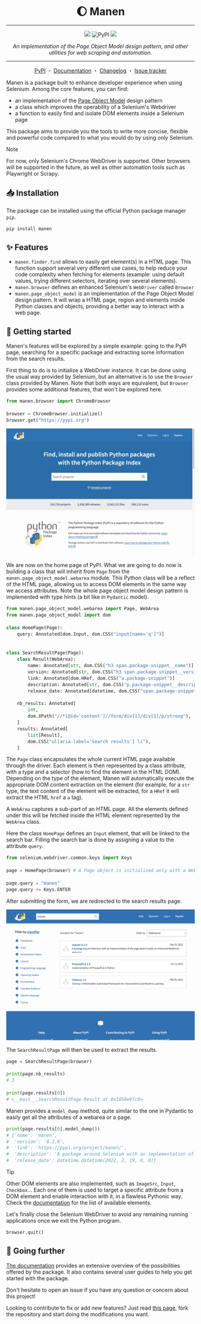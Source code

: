 <p align="center">
  <h1 align="center"> 🌔  Manen</h1>
</p>

---

<p align="center">
  <img src="https://img.shields.io/badge/python-%3E=3.10-informational?style=for-the-badge&logo=python">
  <img alt="PyPI" src="https://img.shields.io/pypi/v/manen?logo=pypi&style=for-the-badge">
  <img src="https://img.shields.io/badge/status-beta-yellow?style=for-the-badge">
</p>

<p align="center">
  <i>
    An implementation of the Page Object Model design pattern, and other utilities for web
    scraping and automation.
  </i>
</p>

---

<p align="center">
  <a href="https://pypi.org/project/manen">PyPI</a>
  ・
  <a href="https://kodaho.github.io/manen/">Documentation</a>
  ・
  <a href="https://kodaho.github.io/manen/changelog.html">Changelog</a>
  ・
  <a href="https://github.com/kodaho/manen/issues">Issue tracker</a>
</p>

Manen is a package built to enhance developer experience when using Selenium. Among the core
features, you can find:

- an implementation of the [Page Object Model](https://www.selenium.dev/documentation/en/guidelines_and_recommendations/page_object_models/)
  design pattern
- a class which improves the operability of a Selenium's Webdriver
- a function to easily find and isolate DOM elements inside a Selenium page

This package aims to provide you the tools to write more concise, flexible and powerful code
compared to what you would do by using only Selenium.

> [!NOTE]
> For now, only Selenium's Chrome WebDriver is supported. Other browsers will be supported in the
> future, as well as other automation tools such as Playwright or Scrapy.

## 📥 Installation

The package can be installed using the official Python package manager `pip`.

```bash
pip install manen
```

## ✨ Features

- `manen.finder.find` allows to easily get element(s) in a HTML page. This function support
  several very different use cases, to help reduce your code complexity when fetching for
  elements (example: using default values, trying different selectors, iterating over several
  elements).
- `manen.browser` defines an enhanced Selenium's `WebDriver` called `Browser`
- `manen.page_object_model` is an implementation of the Page Object Model design pattern. It
  will wrap a HTML page, region and elements inside Python classes and objects, providing a
  better way to interact with a web page.

## 🚀 Getting started

Manen's features will be explored by a simple example: going to the PyPI page, searching for a
specific package and extracting some information from the search results.

First thing to do is to initialize a WebDriver instance. It can be done using the usual way
provided by Selenium, but an alternative is to use the `Browser` class provided by Manen. Note
that both ways are equivalent, but `Browser` provides some additional features, that won't be
explored here.

```python
from manen.browser import ChromeBrowser

browser = ChromeBrowser.initialize()
browser.get("https://pypi.org")
```

![PyPI home page](https://raw.githubusercontent.com/kodaho/manen/main/docs/assets/screenshot_pypi_home.png)

We are now on the home page of PyPI. What we are going to do now is building a class that will
inherit from `Page` from the `manen.page_object_model.webarea` module. This Python class will be
a reflect of the HTML page, allowing us to access DOM elements in the same way we access
attributes. Note the whole page object model design pattern is implemented with type hints (a bit
like in `Pydantic` model).

```python
from manen.page_object_model.webarea import Page, WebArea
from manen.page_object_model import dom

class HomePage(Page):
    query: Annotated[dom.Input, dom.CSS("input[name='q']")]


class SearchResultPage(Page):
    class Result(WebArea):
        name: Annotated[str, dom.CSS("h3 span.package-snippet__name")]
        version: Annotated[str, dom.CSS("h3 span.package-snippet__version")]
        link: Annotated[dom.HRef, dom.CSS("a.package-snippet")]
        description: Annotated[str, dom.CSS("p.package-snippet__description")]
        release_date: Annotated[datetime, dom.CSS("span.package-snippet__created")]

    nb_results: Annotated[
        int,
        dom.XPath("//*[@id='content']//form/div[1]/div[1]/p/strong"),
    ]
    results: Annotated[
        list[Result],
        dom.CSS("ul[aria-label='Search results'] li"),
    ]
```

The `Page` class encapsulates the whole current HTML page available through the driver. Each
element is then represented by a class attribute, with a type and a selector (how to find the
element in the HTML DOM). Depending on the type of the element, Manen will automatically execute
the appropriate DOM content extraction on the element (for example, for a `str` type, the text
content of the element will be extracted, for a `HRef` it will extract the HTML `href` a `a`
tag).

A `WebArea` captures a sub-part of an HTML page. All the elements defined under this will be
fetched inside the HTML element represented by the `WebArea` class.

Here the class `HomePage` defines an `Input` element, that will be linked to the search bar.
Filling the search bar is done by assigning a value to the attribute `query`.

```python
from selenium.webdriver.common.keys import Keys

page = HomePage(browser) # A Page object is initialized only with a WebDriver instance

page.query = "manen"
page.query += Keys.ENTER
```

After submitting the form, we are redirected to the search results page.

![PyPI home page](https://raw.githubusercontent.com/kodaho/manen/main/docs/assets/screenshot_pypi_search_results.png)

The `SearchResultPage` will then be used to extract the results.

```python
page = SearchResultPage(browser)

print(page.nb_results)
# 3

print(page.results[0])
# <__main__.SearchResultPage.Result at 0x1058e97c0>
```

Manen provides a `model_dump` method, quite similar to the one in Pydantic to easily get all the
attributes of a webarea or a page.

```python
print(page.results[0].model_dump())
# {'name': 'manen',
#  'version': '0.2.0',
#  'link': 'https://pypi.org/project/manen/',
#  'description': 'A package around Selenium with an implementation of the page object model, an enhanced WebDriver and a CLI.',
#  'release_date': datetime.datetime(2022, 2, 19, 0, 0)}
```

> [!TIP]
> Other DOM elements are also implemented, such as `ImageSrc`, `Input`, `Checkbox`... Each one of
> them is used to target a specific attribute from a DOM element and enable interaction with it,
> in a flawless Pythonic way. Check the [documentation](https://kodaho.github.io/manen/user_guide/page_object_model.html#List-of-available-elements)
> for the list of available elements.

Let's finally close the Selenium WebDriver to avoid any remaining running applications once we
exit the Python program.

```python
browser.quit()
```

## 🦾 Going further

[The documentation](https://kodaho.github.io/manen/) provides an extensive overview of the
possibilities offered by the package. It also contains several user guides to help you get
started with the package.

Don't hesitate to open an issue if you have any question or concern about this project!

Looking to contribute to fix or add new features? Just read
[this page](https://kodaho.github.io/manen/contributing.html),
fork the repository and start doing the modifications you want.

